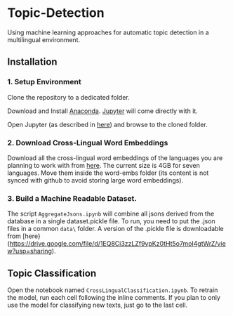 # Topic-Detection
Using machine learning approaches for automatic topic detection in a multilingual environment.

## Installation

### 1. Setup Environment

Clone the repository to a dedicated folder.

Download and Install [Anaconda](https://www.anaconda.com/products/individual). [Jupyter](https://jupyter.org/) will come directly with it.

Open Jupyter (as described in [here](https://jupyter.readthedocs.io/en/latest/running.html)) and browse to the cloned folder.

### 2. Download Cross-Lingual Word Embeddings

Download all the cross-lingual word embeddings of the languages you are planning to work with from [here](https://github.com/facebookresearch/MUSE#multilingual-word-embeddings). The current size is 4GB for seven languages. Move them inside the word-embs folder (its content is not synced with github to avoid storing large word embeddings).

### 3. Build a Machine Readable Dataset.

The script `AggregateJsons.ipynb` will combine all jsons derived from the database in a single dataset.pickle file. To 
run, you need to put the .json files in a common `data\` folder. A version of the .pickle file is downloadable from [here}(https://drive.google.com/file/d/1EQ8Ci3zzLZf9vpKz0tHt5o7moI4gtWrZ/view?usp=sharing).


## Topic Classification

Open the notebook named `CrossLingualClassification.ipynb`. To retrain the model, run each cell following the inline comments. If you plan to only use the model for classifying new texts, just go to the last cell.

